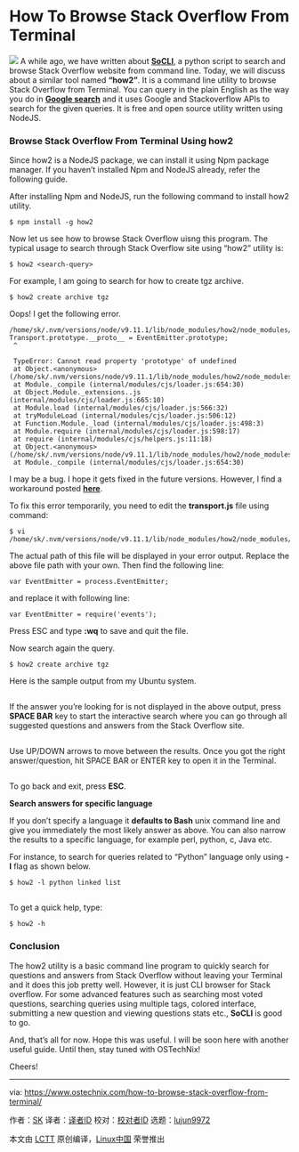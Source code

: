 How To Browse Stack Overflow From Terminal
======

![](https://www.ostechnix.com/wp-content/uploads/2018/04/how2-720x340.png)
A while ago, we have written about [**SoCLI**][1], a python script to search and browse Stack Overflow website from command line. Today, we will discuss about a similar tool named **“how2”**. It is a command line utility to browse Stack Overflow from Terminal. You can query in the plain English as the way you do in [**Google search**][2] and it uses Google and Stackoverflow APIs to search for the given queries. It is free and open source utility written using NodeJS.

### Browse Stack Overflow From Terminal Using how2

Since how2 is a NodeJS package, we can install it using Npm package manager. If you haven’t installed Npm and NodeJS already, refer the following guide.

After installing Npm and NodeJS, run the following command to install how2 utility.
```
$ npm install -g how2

```

Now let us see how to browse Stack Overflow uisng this program. The typical usage to search through Stack Overflow site using “how2” utility is:
```
$ how2 <search-query>

```

For example, I am going to search for how to create tgz archive.
```
$ how2 create archive tgz

```

Oops! I get the following error.
```
/home/sk/.nvm/versions/node/v9.11.1/lib/node_modules/how2/node_modules/devnull/transports/transport.js:59
Transport.prototype.__proto__ = EventEmitter.prototype;
 ^

 TypeError: Cannot read property 'prototype' of undefined
 at Object.<anonymous> (/home/sk/.nvm/versions/node/v9.11.1/lib/node_modules/how2/node_modules/devnull/transports/transport.js:59:46)
 at Module._compile (internal/modules/cjs/loader.js:654:30)
 at Object.Module._extensions..js (internal/modules/cjs/loader.js:665:10)
 at Module.load (internal/modules/cjs/loader.js:566:32)
 at tryModuleLoad (internal/modules/cjs/loader.js:506:12)
 at Function.Module._load (internal/modules/cjs/loader.js:498:3)
 at Module.require (internal/modules/cjs/loader.js:598:17)
 at require (internal/modules/cjs/helpers.js:11:18)
 at Object.<anonymous> (/home/sk/.nvm/versions/node/v9.11.1/lib/node_modules/how2/node_modules/devnull/transports/stream.js:8:17)
 at Module._compile (internal/modules/cjs/loader.js:654:30)

```

I may be a bug. I hope it gets fixed in the future versions. However, I find a workaround posted [**here**][3].

To fix this error temporarily, you need to edit the **transport.js** file using command:
```
$ vi /home/sk/.nvm/versions/node/v9.11.1/lib/node_modules/how2/node_modules/devnull/transports/transport.js

```

The actual path of this file will be displayed in your error output. Replace the above file path with your own. Then find the following line:
```
var EventEmitter = process.EventEmitter;

```

and replace it with following line:
```
var EventEmitter = require('events');

```

Press ESC and type **:wq** to save and quit the file.

Now search again the query.
```
$ how2 create archive tgz

```

Here is the sample output from my Ubuntu system.

[![][4]][5]

If the answer you’re looking for is not displayed in the above output, press **SPACE BAR** key to start the interactive search where you can go through all suggested questions and answers from the Stack Overflow site.

[![][4]][6]

Use UP/DOWN arrows to move between the results. Once you got the right answer/question, hit SPACE BAR or ENTER key to open it in the Terminal.

[![][4]][7]

To go back and exit, press **ESC**.

**Search answers for specific language**

If you don’t specify a language it **defaults to Bash** unix command line and give you immediately the most likely answer as above. You can also narrow the results to a specific language, for example perl, python, c, Java etc.

For instance, to search for queries related to “Python” language only using **-l** flag as shown below.
```
$ how2 -l python linked list

```

[![][4]][8]

To get a quick help, type:
```
$ how2 -h

```

### Conclusion

The how2 utility is a basic command line program to quickly search for questions and answers from Stack Overflow without leaving your Terminal and it does this job pretty well. However, it is just CLI browser for Stack overflow. For some advanced features such as searching most voted questions, searching queries using multiple tags, colored interface, submitting a new question and viewing questions stats etc., **SoCLI** is good to go.

And, that’s all for now. Hope this was useful. I will be soon here with another useful guide. Until then, stay tuned with OSTechNix!

Cheers!



--------------------------------------------------------------------------------

via: https://www.ostechnix.com/how-to-browse-stack-overflow-from-terminal/

作者：[SK][a]
译者：[译者ID](https://github.com/译者ID)
校对：[校对者ID](https://github.com/校对者ID)
选题：[lujun9972](https://github.com/lujun9972)

本文由 [LCTT](https://github.com/LCTT/TranslateProject) 原创编译，[Linux中国](https://linux.cn/) 荣誉推出

[a]:https://www.ostechnix.com/author/sk/
[1]:https://www.ostechnix.com/search-browse-stack-overflow-website-commandline/
[2]:https://www.ostechnix.com/google-search-navigator-enhance-keyboard-navigation-in-google-search/
[3]:https://github.com/santinic/how2/issues/79
[4]:data:image/gif;base64,R0lGODlhAQABAIAAAAAAAP///yH5BAEAAAAALAAAAAABAAEAAAIBRAA7
[5]:http://www.ostechnix.com/wp-content/uploads/2018/04/stack-overflow-1.png
[6]:http://www.ostechnix.com/wp-content/uploads/2018/04/stack-overflow-2.png
[7]:http://www.ostechnix.com/wp-content/uploads/2018/04/stack-overflow-3.png
[8]:http://www.ostechnix.com/wp-content/uploads/2018/04/stack-overflow-4.png
